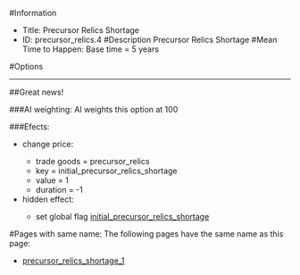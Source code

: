 #Information
 - Title: Precursor Relics Shortage
 - ID: precursor_relics.4
#Description
Precursor Relics Shortage
#Mean Time to Happen:
Base time = 5 years

#Options

___
##Great news!

###AI weighting:
AI weights this option at 100


###Efects:<ul><li>change price:</li><ul><li>trade goods = precursor_relics</li><li>key = initial_precursor_relics_shortage</li><li>value = 1</li><li>duration = -1</li></ul><li>hidden effect:</li><ul><li>set global flag [initial_precursor_relics_shortage](../flags/initial_precursor_relics_shortage.md)</li></ul></ul>


#Pages with same name:
The following pages have the same name as this page:
 - [precursor_relics_shortage_1](precursor_relics_shortage_1.md)
